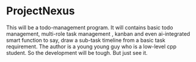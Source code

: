 # ProjectNexus
This will be a todo-management program. It will contains basic todo management, multi-role task management , kanban and even ai-integrated smart function to say, draw a sub-task timeline from a basic task requirement. The author is a young young guy who is a low-level cpp student. So the development will be tough. But just see it.
